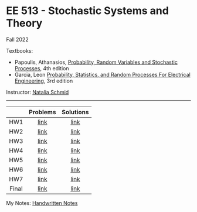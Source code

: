 # EE 513 - Stochastic Systems and Theory
Fall 2022

Textbooks:
 - Papoulis, Athanasios, [Probability, Random Variables and Stochastic Processes](https://www.amazon.com/Probability-Random-Variables-Stochastic-Processes/dp/0071226613), 4th edition
 - Garcia, Leon [Probability, Statistics, and Random Processes For Electrical Engineering](https://www.amazon.com/Probability-Statistics-Processes-Electrical-Engineering/dp/0131471228), 3rd edition


Instructor: [Natalia Schmid](https://directory.statler.wvu.edu/faculty-staff-directory/natalia-schmid)

---

|  | Problems | Solutions |
| :---:|:---:|:---:|
| HW1 | [link](./assignments/HW1_p.pdf) | [link](./assignments/HW1.pdf) |
| HW2 | [link](./assignments/HW2_p.pdf) | [link](./assignments/HW2.pdf) |
| HW3 | [link](./assignments/HW3_p.pdf) | [link](./assignments/HW3.pdf) |
| HW4 | [link](./assignments/HW4_p.pdf) | [link](./assignments/HW4.pdf) |
| HW5 | [link](./assignments/HW5_p.pdf) | [link](./assignments/HW5.pdf) |
| HW6 | [link](./assignments/HW6_p.pdf) | [link](./assignments/HW6.pdf) |
| HW7 | [link](./assignments/HW7_p.pdf) | [link](./assignments/HW7.pdf) |
| Final | [link](./assignments/final_exam_questions.pdf) | [link](./assignments/final_exam_answers.pdf) |

My Notes: [Handwritten Notes](./my_notes_handwritten.pdf) 
